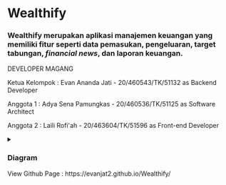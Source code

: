 # Wealthify

<p><h3>Wealthify merupakan aplikasi manajemen keuangan yang memiliki fitur seperti data pemasukan, pengeluaran, target tabungan, <i>financial news</i>, dan laporan keuangan.</h3></p>

<p>DEVELOPER MAGANG</p>
<p>Ketua Kelompok : Evan Ananda Jati - 20/460543/TK/51132 as Backend Developer </p>
<p>Anggota 1 : Adya Sena Pamungkas - 20/460536/TK/51125 as Software Architect</p>
<p>Anggota 2 : Laili Rofi'ah - 20/463604/TK/51596 as Front-end Developer </p>

<details>
  <summary><h3>Diagram</h3></summary>
<summary><h3>Class Diagram</h3></summary>
<img src="docs/assets/img/classdiagram.png" class="img-responsive" alt="">

<summary><h3>Use Case</h3></summary>
<img src="docs/assets/img/usecase.png" class="img-responsive" alt="">

<summary><h3>Activity Diagram</h3></summary>
<img src="docs/assets/img/activity1.png" class="img-responsive" alt="">
<img src="docs/assets/img/activity2.png" class="img-responsive" alt="">
</details>
View Github Page : https://evanjat2.github.io/Wealthify/

